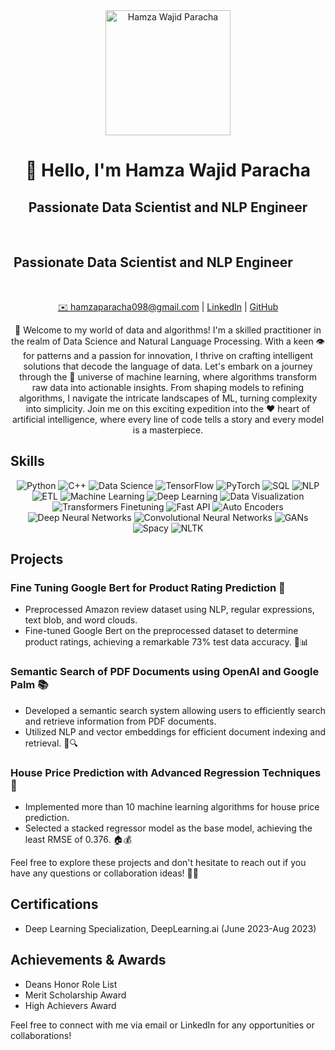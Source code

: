<div align="center">
  <img src="your-profile-image-url" alt="Hamza Wajid Paracha" width="200" height="200">
</div>

<h1 align="center">👋 Hello, I'm Hamza Wajid Paracha</h1>

<h2 align="center">Passionate Data Scientist and NLP Engineer</h2>
<p align="center">
  <br>
  <h2 style="font-size: 1.5em;">&nbsp;Passionate Data Scientist and NLP Engineer&nbsp;</h2>
  <br>
</p>


<p align="center">
  <a href="mailto:hamzaparacha098@gmail.com">✉️ hamzaparacha098@gmail.com</a> |
  <a href="https://www.linkedin.com/in/hamza-wajid-paracha-60b6b2247/">LinkedIn</a> |
  <a href="https://github.com/HamzaWajid1">GitHub</a>
</p>

<p align="center">
  🚀 Welcome to my world of data and algorithms! I'm a skilled practitioner in the realm of Data Science and Natural Language Processing. 
  With a keen 👁️ for patterns and a passion for innovation, I thrive on crafting intelligent solutions that decode the language of data. 
  Let's embark on a journey through the 🌌 universe of machine learning, where algorithms transform raw data into actionable insights.
  From shaping models to refining algorithms, I navigate the intricate landscapes of ML, turning complexity into simplicity.
  Join me on this exciting expedition into the ❤️ heart of artificial intelligence, where every line of code tells a story and every model is a masterpiece.
</p>

## Skills

<div align="center">
  <img src="https://img.shields.io/badge/Python-3776AB?style=for-the-badge&logo=python&logoColor=white" alt="Python">
  <img src="https://img.shields.io/badge/C++-00599C?style=for-the-badge&logo=c%2B%2B&logoColor=white" alt="C++">
  <img src="https://img.shields.io/badge/Data_Science-239120?style=for-the-badge&logo=data-science&logoColor=white" alt="Data Science">
  <img src="https://img.shields.io/badge/TensorFlow-FF6F00?style=for-the-badge&logo=tensorflow&logoColor=white" alt="TensorFlow">
  <img src="https://img.shields.io/badge/PyTorch-EE4C2C?style=for-the-badge&logo=pytorch&logoColor=white" alt="PyTorch">
  <img src="https://img.shields.io/badge/SQL-4479A1?style=for-the-badge&logo=sql&logoColor=white" alt="SQL">
  <img src="https://img.shields.io/badge/NLP-0081C5?style=for-the-badge&logo=nlp&logoColor=white" alt="NLP">
  <img src="https://img.shields.io/badge/ETL-F68E56?style=for-the-badge&logo=etl&logoColor=white" alt="ETL">
  <img src="https://img.shields.io/badge/Machine_Learning-FFD700?style=for-the-badge&logo=ml&logoColor=white" alt="Machine Learning">
  <img src="https://img.shields.io/badge/Deep_Learning-FF4500?style=for-the-badge&logo=dl&logoColor=white" alt="Deep Learning">
  <img src="https://img.shields.io/badge/Data_Visualization-6DB33F?style=for-the-badge&logo=dv&logoColor=white" alt="Data Visualization">
  <img src="https://img.shields.io/badge/Transformers_Finetuning-FFD700?style=for-the-badge&logo=transformers&logoColor=white" alt="Transformers Finetuning">
  <img src="https://img.shields.io/badge/Fast_API-009688?style=for-the-badge&logo=fastapi&logoColor=white" alt="Fast API">
  <img src="https://img.shields.io/badge/Auto_Encoders-8A2BE2?style=for-the-badge&logo=autoencoders&logoColor=white" alt="Auto Encoders">
  <img src="https://img.shields.io/badge/Deep_Neural_Networks-FFD700?style=for-the-badge&logo=dnn&logoColor=white" alt="Deep Neural Networks">
  <img src="https://img.shields.io/badge/Convolutional_Neural_Networks-008B8B?style=for-the-badge&logo=cnn&logoColor=white" alt="Convolutional Neural Networks">
  <img src="https://img.shields.io/badge/GANs-800080?style=for-the-badge&logo=gans&logoColor=white" alt="GANs">
  <img src="https://img.shields.io/badge/Spacy-09AABB?style=for-the-badge&logo=spacy&logoColor=white" alt="Spacy">
  <img src="https://img.shields.io/badge/NLTK-9ACD32?style=for-the-badge&logo=nltk&logoColor=white" alt="NLTK">
</div>

## Projects

### Fine Tuning Google Bert for Product Rating Prediction 🌟
- Preprocessed Amazon review dataset using NLP, regular expressions, text blob, and word clouds.
- Fine-tuned Google Bert on the preprocessed dataset to determine product ratings, achieving a remarkable 73% test data accuracy. 🚀📊

### Semantic Search of PDF Documents using OpenAI and Google Palm 📚
- Developed a semantic search system allowing users to efficiently search and retrieve information from PDF documents.
- Utilized NLP and vector embeddings for efficient document indexing and retrieval. 🧠🔍

### House Price Prediction with Advanced Regression Techniques 🏡
- Implemented more than 10 machine learning algorithms for house price prediction.
- Selected a stacked regressor model as the base model, achieving the least RMSE of 0.376. 🏠💰

Feel free to explore these projects and don't hesitate to reach out if you have any questions or collaboration ideas! 🚀✨

## Certifications

- Deep Learning Specialization, DeepLearning.ai (June 2023-Aug 2023)

## Achievements & Awards

- Deans Honor Role List
- Merit Scholarship Award
- High Achievers Award

Feel free to connect with me via email or LinkedIn for any opportunities or collaborations!
